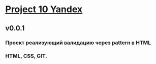 # [Project 10 Yandex](arzamastsev.github.io)

## v0.0.1
### Проект реализующий валидацию через pattern в HTML
### HTML, CSS, GIT.